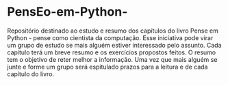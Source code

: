 # PensEo-em-Python-
Repositório destinado ao estudo e resumo dos capítulos do livro Pense em Python - pense como cientista da computação.
Esse iniciativa pode virar um grupo de estudo se mais alguém estiver interessado pelo assunto.
Cada capítulo terá um breve resumo e os exercícios propostos feitos.
O resumo tem o objetivo de reter melhor a informação.
Uma vez que mais alguém se junte e forme um grupo será espitulado prazos para a leitura e  de cada capítulo do livro.
